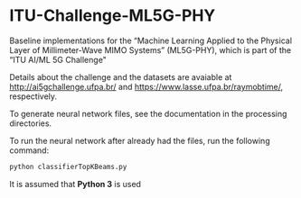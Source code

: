 # ITU-Challenge-ML5G-PHY
Baseline implementations for the  “Machine Learning Applied to the Physical Layer of Millimeter-Wave MIMO Systems” (ML5G-PHY), which is part of the “ITU AI/ML 5G Challenge"

Details about the challenge and the datasets are avaiable at http://ai5gchallenge.ufpa.br/ and https://www.lasse.ufpa.br/raymobtime/, respectively.

To generate neural network files, see the documentation in the processing directories.

To run the neural network after already had the files, run the following command:

```bash
python classifierTopKBeams.py
```

It is assumed that **Python 3** is used


